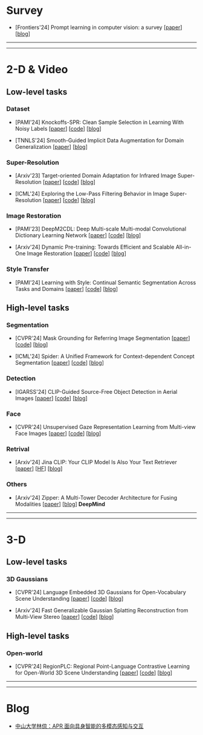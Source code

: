 # Survey
- [Frontiers'24] Prompt learning in computer vision: a survey [[paper](https://link.springer.com/article/10.1631/FITEE.2300389)] [[blog](https://mp.weixin.qq.com/s/h5zUHGEpJgecZ2NFYyGj3w)]

---
---

# 2-D & Video

## Low-level tasks

### Dataset
- [PAMI'24] Knockoffs-SPR: Clean Sample Selection in Learning With Noisy Labels [[paper](https://ieeexplore.ieee.org/abstract/document/10337771)] [[code](https://github.com/YikaiWang/Knockoffs-SPR)] [[blog](https://mp.weixin.qq.com/s/zKqnYzINk_DkPlq3WhBbiQ)]

- [TNNLS'24] Smooth-Guided Implicit Data Augmentation for Domain Generalization [[paper](https://ieeexplore.ieee.org/abstract/document/10516471)] [[blog](https://mp.weixin.qq.com/s/L-2bu1nfG1sxCtGgxdBxZg)]

### Super-Resolution
- [Arxiv'23] Target-oriented Domain Adaptation for Infrared Image Super-Resolution [[paper](https://arxiv.org/abs/2311.08816)] [[code](https://github.com/yongsongH/DASRGAN)] [[blog](https://mp.weixin.qq.com/s/B1P6D-GszGWEZjIFYIGRcg)]

- [ICML'24] Exploring the Low-Pass Filtering Behavior in Image Super-Resolution [[paper](https://arxiv.org/abs/2405.07919)] [[code](https://github.com/RisingEntropy/LPFInISR)] [[blog](https://mp.weixin.qq.com/s/4NdYH6lU7ilJWYUAXa3VtQ)]

### Image Restoration
- [PAMI'23] DeepM2CDL: Deep Multi-scale Multi-modal Convolutional Dictionary Learning Network [[paper](https://ieeexplore.ieee.org/abstract/document/10323520)] [[code](https://github.com/JingyiXu404/TPAMI-DeepM2CDL)] [[blog](https://mp.weixin.qq.com/s/OPMFxTa_T1jO4ODR8SEkrg)]

- [Arxiv'24] Dynamic Pre-training: Towards Efficient and Scalable All-in-One Image Restoration [[paper](https://arxiv.org/abs/2404.02154)] [[code](https://github.com/akshaydudhane16/DyNet)] [[blog](https://mp.weixin.qq.com/s/HAUMXuTR9MUeChZOmw-Dtw)]

### Style Transfer
- [PAMI'24] Learning with Style: Continual Semantic Segmentation Across Tasks and Domains [[paper](https://ieeexplore.ieee.org/abstract/document/10521870)] [[code](https://lttm.dei.unipd.it/paper_data/LwS)] [[blog](https://mp.weixin.qq.com/s/10jd9DFM6GGMXzB8NgXoxA)]

## High-level tasks

### Segmentation
- [CVPR'24] Mask Grounding for Referring Image Segmentation [[paper](https://arxiv.org/abs/2312.12198)] [[code](https://github.com/yxchng/mask-grounding)] [[blog](https://mp.weixin.qq.com/s/GXNMUNtXtHmHPRCWD3fm1g)]

- [ICML'24] Spider: A Unified Framework for Context-dependent Concept Segmentation [[paper](https://arxiv.org/abs/2405.01002)] [[code](https://github.com/Xiaoqi-Zhao-DLUT/Spider-UniCDSeg)] [[blog](https://mp.weixin.qq.com/s/_qaKf6ctRm0A0VYWL63umQ)]

### Detection
- [IGARSS'24] CLIP-Guided Source-Free Object Detection in Aerial Images [[paper](https://arxiv.org/abs/2401.05168)] [[code](https://github.com/Lans1ng/SFOD-RS)] [[blog](https://mp.weixin.qq.com/s/aLct42mA6sCpiMYYJw1rJw)]

### Face
- [CVPR'24] Unsupervised Gaze Representation Learning from Multi-view Face Images [[paper]()] [[code]()] [[blog](https://mp.weixin.qq.com/s/kHQ5WAV1-GtQ-dO_Cw6onA)]

### Retrival
- [Arxiv'24] Jina CLIP: Your CLIP Model Is Also Your Text Retriever [[paper](https://arxiv.org/abs/2405.20204)] [[HF](https://huggingface.co/jinaai/jina-clip-v1)] [[blog](https://mp.weixin.qq.com/s/4UE6F2Xy0CvrcfoMoTCUBg)]

### Others
- [Arxiv'24] Zipper: A Multi-Tower Decoder Architecture for Fusing Modalities [[paper](https://arxiv.org/abs/2405.18669)] [[blog](https://mp.weixin.qq.com/s/F8wstkJyYiNJCbSqYq3Pbw)] **DeepMind**

---
---

# 3-D

## Low-level tasks

### 3D Gaussians
- [CVPR'24] Language Embedded 3D Gaussians for Open-Vocabulary Scene Understanding [[paper](https://arxiv.org/abs/2311.18482)] [[code](https://github.com/buaavrcg/LEGaussians)] [[blog](https://mp.weixin.qq.com/s/K0KYT2Ys3FgbPbTJwngj6A)]

- [Arxiv'24] Fast Generalizable Gaussian Splatting Reconstruction from Multi-View Stereo [[paper](https://arxiv.org/abs/2405.12218)] [[code](https://github.com/TQTQliu/MVSGaussian)] [[blog](https://mp.weixin.qq.com/s/Y9uXxNMgliV9p-ne_bGpEw)]

## High-level tasks

### Open-world
- [CVPR'24] RegionPLC: Regional Point-Language Contrastive Learning for Open-World 3D Scene Understanding [[paper](https://arxiv.org/abs/2304.00962)] [[code](https://github.com/CVMI-Lab/PLA)] [[blog](https://mp.weixin.qq.com/s/8UTVp-h3hKqcE8VDEq8cVA)]

---
---

# Blog
- [中山大学林倞：APR 面向具身智能的多模态感知与交互](https://mp.weixin.qq.com/s/SRH1HdwsVDMOx1ohTdNfRg)
